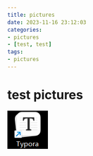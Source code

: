 ```yaml
---
title: pictures
date: 2023-11-16 23:12:03
categories:
- pictures
- [test, test]
tags:
- pictures
---
```


# test pictures

![image-20231117000604909](../images/image-20231117000604909.png)
